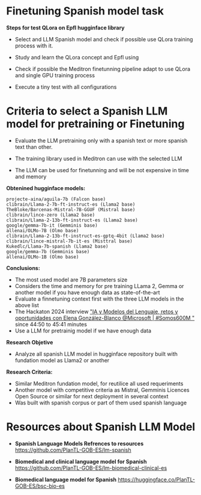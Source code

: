 # Finetuning Spanish model task

**Steps for test QLora on Epfl hugginface library**

- Select and LLM Spanish model and check if possible use QLora training process with it.

- Study and learn the QLora concept and Epfl using

- Check if possible the Meditron finetunning pipeline adapt to use QLora and single GPU training process

- Execute a tiny test with all configurations

# Criteria to select a Spanish LLM model for pretraining or Finetuning

- Evaluate the LLM pretraining only with a spanish text or more spanish text than other.

- The training library used in Meditron can use with the selected LLM

- The LLM can be used for finetunning and will be not expensive in time and memory

**Obtenined hugginface models:**


    projecte-aina/aguila-7b (Falcon base)
    clibrain/Llama-2-7b-ft-instruct-es (Llama2 base)
    TheBloke/Barcenas-Mistral-7B-GGUF (Mistral base)
    clibrain/lince-zero (Llama2 base)
    clibrain/Llama-2-13b-ft-instruct-es (Llama2 base)
    google/gemma-7b-it (Gemminis base)
    allenai/OLMo-7B (Olmo base)
    clibrain/Llama-2-13b-ft-instruct-es-gptq-4bit (Llama2 base)
    clibrain/lince-mistral-7b-it-es (Misttral base)
    Kukedlc/Llama-7b-spanish (Llama2 base)
    google/gemma-7b (Gemminis base)
    allenai/OLMo-1B (Olmo base)

**Conclusions:**
- The most used model are 7B parameters size
- Considers the time and memory for pre training LLama 2, Gemma or another model if you have enough data as state-of-the-art
- Evaluate a finnetuning context first with the three LLM models in the above list
- The Hackaton 2024 interview ["IA y Modelos del Lenguaje, retos y oportunidades con Elena González-Blanco @Microsoft | #Somos600M "](https://www.youtube.com/watch?v=JzpvHRrqtSU&t=1161s) since 44:50 to 45:41 minutes
- Use a LLM for pretrainig model if we have enough data

 **Research Objetive**
 - Analyze all spanish LLM model in hugginface repository built with fundation model as Llama2 or another
 
 **Research Criteria:**
 
 - Similar Meditron fundation model, for reutilice all used requeriments
 - Another model with competitive criteria as Mistral, Gemminis
 Licences Open Source or similar for next deployment in several context
 - Was built with spanish corpus or part of them used spanish language
 

# Resources about Spanish LLM Model

- **Spanish Language Models Refrences to resources** https://github.com/PlanTL-GOB-ES/lm-spanish
  
- **Biomedical and clinical language model for Spanish** https://github.com/PlanTL-GOB-ES/lm-biomedical-clinical-es

- **Biomedical language model for Spanish** https://huggingface.co/PlanTL-GOB-ES/bsc-bio-es

